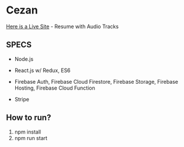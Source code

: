 # Cezan

[Here is a Live Site](https://www.cezan.co "Cezan") - Resume with Audio Tracks

## SPECS

- Node.js

- React.js w/ Redux, ES6

- Firebase Auth, Firebase Cloud Firestore, Firebase Storage, Firebase Hosting, Firebase Cloud Function

- Stripe

## How to run?
1. npm install
2. npm run start